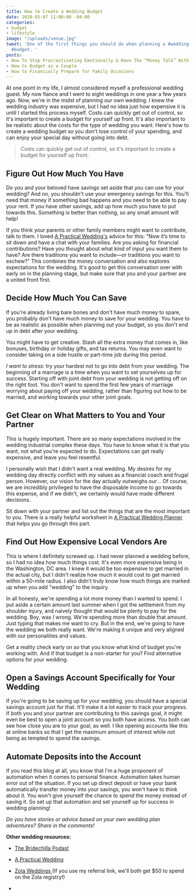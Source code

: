 ```yaml
---
title: How to Create a Wedding Budget
date: 2018-05-07 11:00:00 -04:00
categories:
- budget
- lifestyle
image: "/uploads/venue.jpg"
tweet: 'One of the first things you should do when planning a #wedding is create your
  #budget. '
posts:
- How To Stop Procrastinating Emotionally & Have The “Money Talk” With Your S.O.
- How to Budget as a Couple
- How to Financially Prepare for Family Occasions
---
```


At one point in my life, I almost considered myself a professional wedding guest. My now fiance and I went to eight weddings in one year a few years ago. Now, we're in the midst of planning our own wedding. I knew the wedding industry was expensive, but I had no idea just how expensive it is until I started this process myself. Costs can quickly get out of control, so it's important to create a budget for yourself up front. It's also important to be realistic about the costs for the type of wedding you want. Here's how to create a wedding budget so you don't lose control of your spending, and can enjoy your special day without going into debt.

> Costs can quickly get out of control, so it's important to create a budget for yourself up front.

## Figure Out How Much You Have

Do you and your beloved have savings set aside that you can use for your wedding? And no, you shouldn't use your emergency savings for this. You'll need that money if something bad happens and you need to be able to pay your rent. If you have other savings, add up how much you have to put towards this. Something is better than nothing, so any small amount will help!

If you think your parents or other family members might want to contribute, talk to them. I loved [A Practical Wedding's](https://apracticalwedding.com/starting-your-wedding-planning/) advice for this: "Now it’s time to sit down and have a chat with your families. Are you asking for financial contributions? Have you thought about what kind of input you want them to have? Are there traditions you want to include—or traditions you want to eschew?" This combines the money conversation and also explores expectations for the wedding. It's good to get this conversation over with early on in the planning stage, but make sure that you and your partner are a united front first.

## Decide How Much You Can Save

If you're already living bare bones and don't have much money to spare, you probably don't have much money to save for your wedding. You have to be as realistic as possible when planning out your budget, so you don't end up in debt after your wedding. 

You might have to get creative. Stash all the extra money that comes in, like bonuses, birthday or holiday gifts, and tax returns. You may even want to consider taking on a side hustle or part-time job during this period. 

*I want to stress:* try your hardest not to go into debt from your wedding. The beginning of a marriage is a time when you want to set yourselves up for success. Starting off with joint debt from your wedding is not getting off on the right foot. You don't want to spend the first few years of marriage worrying about paying off your wedding, rather than figuring out how to be married, and working towards your other joint goals.

## Get Clear on What Matters to You and Your Partner

This is hugely important. There are so many expectations involved in the wedding industrial complex these days. You have to know what it is that you want, not what you're expected to do. Expectations can get really expensive, and leave you feel resentful.

I personally wish that I didn't want a real wedding. My desires for my wedding day directly conflict with my values as a financial coach and frugal person. However, our vision for the day actually outweighs our .. Of course, we are incredibly privileged to have the disposable income to go towards this expense, and if we didn't, we certainly would have made different decisions.

Sit down with your partner and list out the things that are the most important to you. There is a really helpful worksheet in [A Practical Wedding Planner](https://www.amazon.com/Practical-Wedding-Planner-Step-Step/dp/0738218421) that helps you go through this part.

## Find Out How Expensive Local Vendors Are

This is where I definitely screwed up. I had never planned a wedding before, so I had no idea how  much things cost. It's even more expensive being in the Washington, DC area. I knew it would be too expensive to get married in the actual city, but I didn't realize how much it would cost to get married within a 50-mile radius. I also didn't truly know how much things are marked up when you add "wedding" to the inquiry.

In all honesty, we're spending a lot more money than I wanted to spend. I put aside a certain amount last summer when I got the settlement from my shoulder injury, and naively thought that would be plenty to pay for the wedding. Boy, was I wrong. We're spending more than double that amount. Just typing that makes me want to cry. But in the end, we're going to have the wedding we both really want. We're making it unique and very aligned with our personalities and values. 

Get a reality check early on so that you know what kind of budget you're working with. And if that budget is a non-starter for you? Find alternative options for your wedding. 

## Open a Savings Account Specifically for Your Wedding

If you're going to be saving up for your wedding, you should have a special savings account just for that. It'll make it a lot easier to track your progress. If both you and your partner are contributing to this savings goal, it might even be best to open a joint account so you both have access. You both can see how close you are to your goal, as well. I like opening accounts like this at online banks so that I get the maximum amount of interest while not being as tempted to spend the savings.

## Automate Deposits into the Account

If you read this blog at all, you know that I'm a huge proponent of automation when it comes to personal finance. Automation takes human error out of the situation. If you set up direct deposit or have your bank automatically transfer money into your savings, you won't have to think about it. You won't give yourself the chance to spend the money instead of saving it. So set up that automation and set yourself up for success in wedding planning!

*Do you have stories or advice based on your own wedding plan adventures? Share in the comments!*

**Other wedding resources:**

* [The Bridechilla Podast](http://bridechilla.libsyn.com/)

* [A Practical Wedding](https://apracticalwedding.com/)

* [Zola Weddings ](https://www.zola.com/invite/maggermano201707311447)(If you use my referral link, we'll both get $50 to spend on the Zola registry!)

* 

<script src="https://embeds.nerdwallet.com/embed.js" data-widget="savings-accounts" data-utm_campaign="bk_prod_savings-accounts"></script>